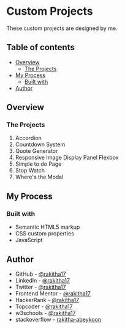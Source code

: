 # Custom Projects

These custom projects are designed by me. 

## Table of contents

+ [Overview](#overview)
  + [The Projects](#the-projects)
+ [My Process](#my-process)
  + [Built with](#built-with)
+ [Author](#author)

## Overview

### The Projects

1. Accordion
1. Countdown System
1. Quote Generator
1. Responsive Image Display Panel Flexbox
1. Simple to do Page
1. Stop Watch
1. Where's the Modal

## My Process

### Built with

+ Semantic HTML5 markup
+ CSS custom properties
+ JavaScript

## Author

+ GitHub - [@rakitha17](https://github.com/rakitha17)
+ LinkedIn - [@rakitha17](https://www.linkedin.com/in/rakitha17/)
+ Twitter - [@rakitha17](https://twitter.com/rakitha17)
+ Frontend Mentor - [@rakitha17](https://www.frontendmentor.io/profile/rakitha17)
+ HackerRank - [@rakitha17](https://www.hackerrank.com/rakitha17)
+ Topcoder - [@rakitha17](https://profiles.topcoder.com/rakitha17)
+ w3schools - [@rakitha17](https://www.w3profile.com/rakitha17)
+ stackoverflow - [rakitha-abeykoon](https://stackoverflow.com/users/21536253/rakitha-abeykoon?tab=profile)